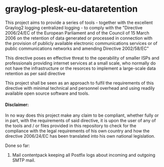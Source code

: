 # graylog-plesk-eu-dataretention

This project aims to provide a series of tools - together with the excellent Graylog2 logging centralized logging - to comply with the "Directive 2006/24/EC of the European Parliament and of the Council of 15 March 2006 on the retention of data generated or processed in connection with the provision of publicly available electronic communications services or of public communications networks and amending Directive 2002/58/EC"

This directive poses en effective threat to the operability of smaller ISPs and professionals providing internet services at a small scale, who normally do not have the infrastructure or the resorces to implement a large-scale data retention as per said directive

This project shall be seen as an approach to fulfil the requirements of this directive with minimal technical and personnel overhead and using readily available open source software and tools. 

#### Disclaimer: 
In no way does this project make any claim to be compliant, whether fully or in part, with the requirements of said directive, it is upon the user of any of the tools and / or files provided in this repository to check for the compliance with the legal requirements of his own country and how the directive 2006/24/EC has been translated into his own national legislation. 


Done so far: 
1. Mail contentpack keeping all Postfix logs about incoming and outgoing SMTP mail.
